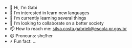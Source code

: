 - 👋 Hi, I’m Gabi
- 👀 I’m interested in learn new languages
- 🌱 I’m currently learning several things
- 💞️ I’m looking to collaborate on a better society
- 📫 How to reach me: silva.costa.gabrieli@escola.pr.gov.br
- 😄 Pronouns: she/her
- ⚡ Fun fact: ...

<!---
gabis27/gabis27 is a ✨ special ✨ repository because its `README.md` (this file) appears on your GitHub profile.
You can click the Preview link to take a look at your changes.
--->
